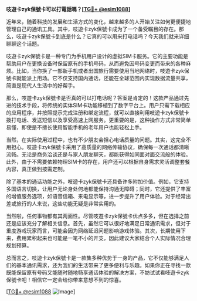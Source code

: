 **吱遊卡zyk保號卡可以打電話嗎？[[TG💪+ @esim1088](https://t.me/s/esim1088)]**

近年来，随着科技的发展和生活方式的变化，越来越多的人开始关注如何更便捷地管理自己的通讯工具。其中，吱遊卡zyk保號卡成为了一个备受瞩目的存在。那么，吱遊卡zyk保號卡到底是什么？它真的可以用来打电话吗？今天我们就来详细聊聊这个话题。

吱遊卡zyk保號卡是一种专门为手机用户设计的虚拟SIM卡服务。它的主要功能是帮助用户在更换设备时保留原有的手机号码，从而避免因号码变更而带来的各种麻烦。比如，当你换了一部新手机或者出国旅行需要使用当地网络时，吱遊卡zyk保號卡就能派上用场。它不仅支持国内通话，还能在全球范围内实现数据流量共享，简直是现代人生活中的好帮手。

那么，吱遊卡zyk保號卡是否真的可以打电话呢？答案是肯定的！这款产品通过先进的技术手段，将传统的实体SIM卡功能移植到了数字平台上。用户只需下载相应的应用程序，并按照提示完成注册和绑定流程，就可以直接利用吱遊卡zyk保號卡拨打电话、发送短信以及享受高速上网服务。更重要的是，这种操作方式非常简单易懂，即使是不擅长使用智能手机的老年用户也能轻松上手。

当然，在实际使用过程中，也有不少朋友会担心电话质量的问题。其实，这完全不用担心。吱遊卡zyk保號卡采用了高质量的网络传输协议，确保每一次通话都清晰流畅。无论是商务洽谈还是与家人朋友聊天，都能获得如同面对面交流般的体验。此外，由于不需要依赖物理SIM卡的存在，用户还可以根据自身需求灵活调整套餐内容，真正做到按需定制。

除了基本的通话功能之外，吱遊卡zyk保號卡还具备许多附加价值。例如，它支持多国语言切换，让用户无论身处何地都能保持沟通无障碍；同时，它还提供了丰富的增值服务选项，如语音信箱、来电显示等，进一步提升了用户体验。对于经常出差或旅行的人来说，这些功能无疑是非常实用的。

当然啦，任何事物都有其两面性。尽管吱遊卡zyk保號卡优点多多，但在选择之前还是应该充分了解相关信息。首先，虽然它可以很好地满足日常通讯需求，但对于重度游戏玩家而言，可能会因为网络延迟问题影响游戏体验。其次，长期使用下来，费用累积起来也可能是一笔不小的开支，因此建议大家结合个人实际情况合理规划预算。

总而言之，吱遊卡zyk保號卡是一款集多种优势于一身的产品，它不仅能够满足人们的基本通讯需求，还为我们的生活带来了更多便利与乐趣。如果你正在寻找一款既能保留原有号码又能随时随地畅享通话体验的解决方案，不妨试试看吱遊卡zyk保號卡吧！相信它一定会给你带来意想不到的惊喜。

[[TG💪+ @esim1088](https://t.me/s/esim1088) ![Image](https://i.postimg.cc/4NQfJmqS/Snipaste-2025-05-13-00-14-12.png)]